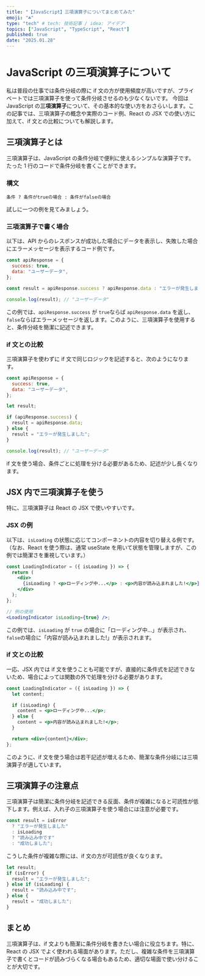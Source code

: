 ```yaml
---
title: "【JavaScript】三項演算子についてまとめてみた"
emoji: "☘️"
type: "tech" # tech: 技術記事 / idea: アイデア
topics: ["JavaScript", "TypeScript", "React"]
published: true
date: "2025.01.28"
---
```


# JavaScript の三項演算子について

私は普段の仕事では条件分岐の際に if 文の方が使用頻度が高いですが、プライベートでは三項演算子を使って条件分岐させるのも少なくないです。
今回は JavaScript の**三項演算子**について、その基本的な使い方をおさらいします。この記事では、三項演算子の概念や実際のコード例、React の JSX での使い方に加えて、if 文との比較についても解説します。

## 三項演算子とは

三項演算子は、JavaScript の条件分岐で便利に使えるシンプルな演算子です。たった 1 行のコードで条件分岐を書くことができます。

### 構文

```
条件 ? 条件がtrueの場合 : 条件がfalseの場合
```

試しに一つの例を見てみましょう。

### 三項演算子で書く場合

以下は、API からのレスポンスが成功した場合にデータを表示し、失敗した場合にエラーメッセージを表示するコード例です。

```javascript
const apiResponse = {
  success: true,
  data: "ユーザーデータ",
};

const result = apiResponse.success ? apiResponse.data : "エラーが発生しました";

console.log(result); // "ユーザーデータ"
```

この例では、`apiResponse.success` が `true`ならば `apiResponse.data` を返し、`false`ならばエラーメッセージを返します。このように、三項演算子を使用すると、条件分岐を簡潔に記述できます。

### if 文との比較

三項演算子を使わずに if 文で同じロジックを記述すると、次のようになります。

```javascript
const apiResponse = {
  success: true,
  data: "ユーザーデータ",
};

let result;

if (apiResponse.success) {
  result = apiResponse.data;
} else {
  result = "エラーが発生しました";
}

console.log(result); // "ユーザーデータ"
```

if 文を使う場合、条件ごとに処理を分ける必要があるため、記述が少し長くなります。

## JSX 内で三項演算子を使う

特に、三項演算子は React の JSX で使いやすいです。

### JSX の例

以下は、`isLoading` の状態に応じてコンポーネントの内容を切り替える例です。
（なお、React を使う際は、通常 useState を用いて状態を管理しますが、この例では簡潔さを重視しています。）

```jsx
const LoadingIndicator = ({ isLoading }) => {
  return (
    <div>
      {isLoading ? <p>ローディング中...</p> : <p>内容が読み込まれました!</p>}
    </div>
  );
};

// 例の使用
<LoadingIndicator isLoading={true} />;
```

この例では、`isLoading` が `true` の場合に「ローディング中...」が表示され、`false`の場合に「内容が読み込まれました!」が表示されます。

### if 文との比較

一応、JSX 内では if 文を使うことも可能ですが、直接的に条件式を記述できないため、場合によっては関数の外で処理を分ける必要があります。

```jsx
const LoadingIndicator = ({ isLoading }) => {
  let content;

  if (isLoading) {
    content = <p>ローディング中...</p>;
  } else {
    content = <p>内容が読み込まれました!</p>;
  }

  return <div>{content}</div>;
};
```

このように、if 文を使う場合は若干記述が増えるため、簡潔な条件分岐には三項演算子が適しています。

## 三項演算子の注意点

三項演算子は簡潔に条件分岐を記述できる反面、条件が複雑になると可読性が低下します。例えば、入れ子の三項演算子を使う場合には注意が必要です。

```javascript
const result = isError
  ? "エラーが発生しました"
  : isLoading
  ? "読み込み中です"
  : "成功しました";
```

こうした条件が複雑な際には、if 文の方が可読性が良くなります。

```javascript
let result;
if (isError) {
  result = "エラーが発生しました";
} else if (isLoading) {
  result = "読み込み中です";
} else {
  result = "成功しました";
}
```

## まとめ

三項演算子は、if 文よりも簡潔に条件分岐を書きたい場合に役立ちます。特に、React の JSX でよく使われる場面があります。ただし、複雑な条件を三項演算子で書くとコードが読みづらくなる場合もあるため、適切な場面で使い分けることが大切です。
